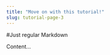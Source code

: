 ```yaml
---
title: "Move on with this tutorial!"
slug: tutorial-page-3
---     
```


#Just regular Markdown

Content...
